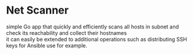 # Net Scanner
simple Go app that quickly and efficiently scans all hosts in subnet and check its reachability and collect their hostnames<br>
it can easily be extended to additional operations such as distributing SSH keys for Ansible use for example.
